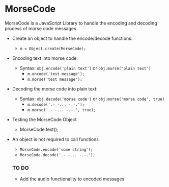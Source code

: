 # MorseCode
MorseCode is a JavaScript Library to handle the encoding and decoding process of morse code messages.

- Create an object to handle the encode/decode functions:
  - `m = Object.create(MorseCode);`
  
- Encoding text into morse code:
  - Syntax: `obj.encode('plain text')` or `obj.morse('plain text')`
    - `m.encode('test message');`
    - `m.morse('test message');`
    
- Decoding the morse code into plain text:
  - Syntax: `obj.decode('morse code')` or `obj.morse('morse code', true)`
    - `m.decode('.- -... -.-.');`
    - `m.morse('.- -... -.-.', true);`
    
- Testing the MorseCode Object
  - MorseCode.test();

- An object is not required to call functions
  - `MorseCode.encode('some string');`
  - `MorseCode.decode('.- -... -.-.');`
  
  ### TO DO
  - Add the audio functionality to encoded messages
